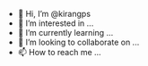 - 👋 Hi, I’m @kirangps
- 👀 I’m interested in ...
- 🌱 I’m currently learning ...
- 💞️ I’m looking to collaborate on ...
- 📫 How to reach me ...

<!---
kirangps/kirangps is a ✨ special ✨ repository because its `README.md` (this file) appears on your GitHub profile.
You can click the Preview link to take a look at your changes.
--->
